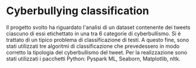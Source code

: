 # Cyberbullying classification

Il progetto svolto ha riguardato l'analisi di un dataset contenente dei tweets ciascuno di essi etichettato in una tra 6 categorie di cyberbullismo.
Si è trattato di un tipico problema di classificazione di testi. A questo fine, sono stati utilizzati tre algoritmi di classificazione che prevedessero in modo corretto la tipologia del cyberbullismo del tweet.
Per la realizzazione sono stati utilizzati i pacchetti Python: Pyspark ML, Seaborn, Matplotlib, nltk.
